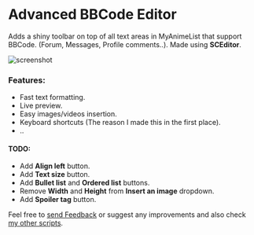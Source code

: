 # Advanced BBCode Editor
Adds a shiny toolbar on top of all text areas in MyAnimeList that support BBCode. (Forum, Messages, Profile comments..). Made using **SCEditor**.

![screenshot][3]

### Features:
  * Fast text formatting.
  * Live preview.
  * Easy images/videos insertion.
  * Keyboard shortcuts (The reason I made this in the first place).
  * ..

#### TODO:
  * Add **Align left** button.
  * Add **Text size** button.
  * Add **Bullet list** and **Ordered list** buttons.
  * Remove **Width** and **Height** from **Insert an image** dropdown.
  * Add **Spoiler tag** button.
  
Feel free to [send Feedback][1] or suggest any improvements and also check [my other scripts][2].

  [1]: https://greasyfork.org/scripts/370335/feedback
  [2]: https://greasyfork.org/users/152412
  [3]: https://github.com/Skqnder/userscripts-collection/raw/master/MyAnimeList%20Advanced%20BBCode%20Editor/screenshot.png
